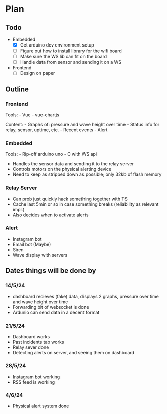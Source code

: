 # Plan

## Todo

- Embedded
    - [X] Get arduino dev environment setup
    - [ ] Figure out how to install library for the wifi board
    - [ ] Make sure the WS lib can fit on the board
    - [ ] Handle data from sensor and sending it on a WS
- Frontend
    - [ ] Design on paper

## Outline

### Frontend

Tools:
    - Vue
    - vue-chartjs

Content:
    - Graphs of: pressure and wave height over time
    - Status info for relay, sensor, uptime, etc.
    - Recent events
    - Alert

### Embedded

Tools:
    - Rip-off arduino uno
    - C with WS api

- Handles the sensor data and sending it to the relay server
- Controls motors on the physical alerting device
- Need to keep as stripped down as possible; only 32kb of flash memory

### Relay Server

- Can prob just quickly hack something together with TS
- Cache last 5min or so in case something breaks (reliability as relevant impl.)
- Also decides when to activate alerts

### Alert

- Instagram bot
- Email bot (Maybe)
- Siren
- Wave display with servers 

## Dates things will be done by

### 14/5/24

- dashboard recieves (fake) data, displays 2 graphs, pressure over time and wave height over time
- Forwarding bit of websocket is done
- Ardunio can send data in a decent format

### 21/5/24

- Dashboard works
- Past incidents tab works
- Relay sever done
- Detecting alerts on server, and seeing them on dashboard

### 28/5/24

- Instagram bot working
- RSS feed is working

### 4/6/24

- Physical alert system done
